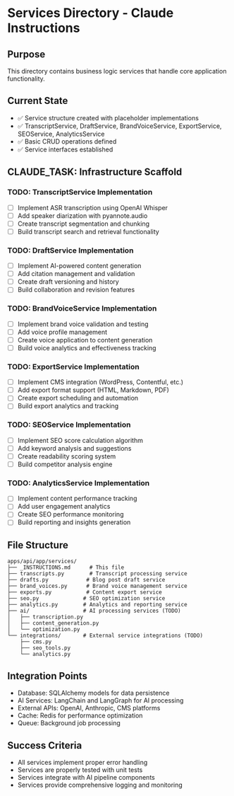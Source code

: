 # Services Directory - Claude Instructions

## Purpose
This directory contains business logic services that handle core application functionality.

## Current State
- ✅ Service structure created with placeholder implementations
- ✅ TranscriptService, DraftService, BrandVoiceService, ExportService, SEOService, AnalyticsService
- ✅ Basic CRUD operations defined
- ✅ Service interfaces established

## CLAUDE_TASK: Infrastructure Scaffold

### TODO: TranscriptService Implementation
- [ ] Implement ASR transcription using OpenAI Whisper
- [ ] Add speaker diarization with pyannote.audio
- [ ] Create transcript segmentation and chunking
- [ ] Build transcript search and retrieval functionality

### TODO: DraftService Implementation
- [ ] Implement AI-powered content generation
- [ ] Add citation management and validation
- [ ] Create draft versioning and history
- [ ] Build collaboration and revision features

### TODO: BrandVoiceService Implementation
- [ ] Implement brand voice validation and testing
- [ ] Add voice profile management
- [ ] Create voice application to content generation
- [ ] Build voice analytics and effectiveness tracking

### TODO: ExportService Implementation
- [ ] Implement CMS integration (WordPress, Contentful, etc.)
- [ ] Add export format support (HTML, Markdown, PDF)
- [ ] Create export scheduling and automation
- [ ] Build export analytics and tracking

### TODO: SEOService Implementation
- [ ] Implement SEO score calculation algorithm
- [ ] Add keyword analysis and suggestions
- [ ] Create readability scoring system
- [ ] Build competitor analysis engine

### TODO: AnalyticsService Implementation
- [ ] Implement content performance tracking
- [ ] Add user engagement analytics
- [ ] Create SEO performance monitoring
- [ ] Build reporting and insights generation

## File Structure
```
apps/api/app/services/
├── _INSTRUCTIONS.md      # This file
├── transcripts.py        # Transcript processing service
├── drafts.py            # Blog post draft service
├── brand_voices.py      # Brand voice management service
├── exports.py           # Content export service
├── seo.py              # SEO optimization service
├── analytics.py        # Analytics and reporting service
├── ai/                 # AI processing services (TODO)
│   ├── transcription.py
│   ├── content_generation.py
│   └── optimization.py
└── integrations/       # External service integrations (TODO)
    ├── cms.py
    ├── seo_tools.py
    └── analytics.py
```

## Integration Points
- Database: SQLAlchemy models for data persistence
- AI Services: LangChain and LangGraph for AI processing
- External APIs: OpenAI, Anthropic, CMS platforms
- Cache: Redis for performance optimization
- Queue: Background job processing

## Success Criteria
- All services implement proper error handling
- Services are properly tested with unit tests
- Services integrate with AI pipeline components
- Services provide comprehensive logging and monitoring
